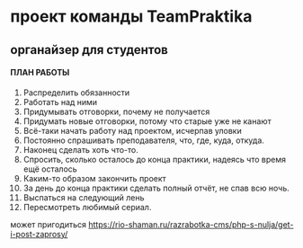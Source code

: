 # проект команды TeamPraktika
## органайзер для студентов

#### ПЛАН РАБОТЫ

1. Распределить обязанности
2. Работать над ними
3. Придумывать отговорки, почему не получается
4. Придумать новые отговорки, потому что старые уже не канают
5. Всё-таки начать работу над проектом, исчерпав уловки
6. Постоянно спрашивать преподавателя, что, где, куда, откуда.
7. Наконец сделать хоть что-то.
8. Спросить, сколько осталось до конца практики, надеясь что время ещё осталось
9. Каким-то образом закончить проект
10. За день до конца практики сделать полный отчёт, не спав всю ночь.
11. Выспаться на следующий лень
12. Пересмотреть любимый сериал.

может пригодиться https://rio-shaman.ru/razrabotka-cms/php-s-nulja/get-i-post-zaprosy/
